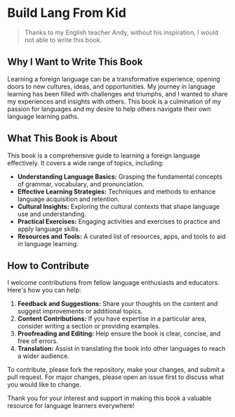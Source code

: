 # Build Lang From Kid

> Thanks to my English teacher Andy, without his inspiration, I would not able to write this book.

## Why I Want to Write This Book

Learning a foreign language can be a transformative experience, opening doors to new cultures, ideas, and opportunities. My journey in language learning has been filled with challenges and triumphs, and I wanted to share my experiences and insights with others. This book is a culmination of my passion for languages and my desire to help others navigate their own language learning paths.

## What This Book is About

This book is a comprehensive guide to learning a foreign language effectively. It covers a wide range of topics, including:

- **Understanding Language Basics:** Grasping the fundamental concepts of grammar, vocabulary, and pronunciation.
- **Effective Learning Strategies:** Techniques and methods to enhance language acquisition and retention.
- **Cultural Insights:** Exploring the cultural contexts that shape language use and understanding.
- **Practical Exercises:** Engaging activities and exercises to practice and apply language skills.
- **Resources and Tools:** A curated list of resources, apps, and tools to aid in language learning.

## How to Contribute

I welcome contributions from fellow language enthusiasts and educators. Here's how you can help:

1. **Feedback and Suggestions:** Share your thoughts on the content and suggest improvements or additional topics.
2. **Content Contributions:** If you have expertise in a particular area, consider writing a section or providing examples.
3. **Proofreading and Editing:** Help ensure the book is clear, concise, and free of errors.
4. **Translation:** Assist in translating the book into other languages to reach a wider audience.

To contribute, please fork the repository, make your changes, and submit a pull request. For major changes, please open an issue first to discuss what you would like to change.

Thank you for your interest and support in making this book a valuable resource for language learners everywhere!

